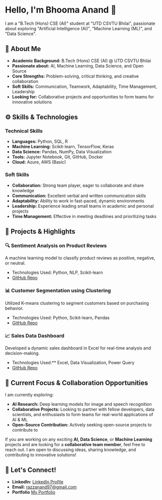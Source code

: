 # Hello, I'm Bhooma Anand 👋

I am a "B.Tech (Hons) CSE (AI)" student at "UTD CSVTU Bhilai", passionate about exploring "Artificial Intelligence (AI)", "Machine Learning (ML)", and "Data Science". 

## 💼 About Me
- **Academic Background:** B.Tech (Hons) CSE (AI) @ UTD CSVTU Bhilai
- **Passionate about:** AI, Machine Learning, Data Science, and Open Source
- **Core Strengths:** Problem-solving, critical thinking, and creative collaboration
- **Soft Skills:** Communication, Teamwork, Adaptability, Time Management, Leadership
- **Looking for:** Collaborative projects and opportunities to form teams for innovative solutions

## ⚙️ Skills & Technologies

### **Technical Skills**
- **Languages:** Python, SQL, R
- **Machine Learning:** Scikit-learn, TensorFlow, Keras
- **Data Science:** Pandas, NumPy, Data Visualization
- **Tools:** Jupyter Notebook, Git, GitHub, Docker
- **Cloud:** Azure, AWS (Basic)
  
### **Soft Skills**
- **Collaboration:** Strong team player, eager to collaborate and share knowledge
- **Communication:** Excellent verbal and written communication skills
- **Adaptability:** Ability to work in fast-paced, dynamic environments
- **Leadership:** Experience leading small teams in academic and personal projects
- **Time Management:** Effective in meeting deadlines and prioritizing tasks

## 🚀 Projects & Highlights

### 🔍 **Sentiment Analysis on Product Reviews**
A machine learning model to classify product reviews as positive, negative, or neutral.
- Technologies Used: Python, NLP, Scikit-learn
- [GitHub Repo](https://github.com/Tech-Nomadic-X/Sentiment-Analysis-Project)

### 📊 **Customer Segmentation using Clustering**
Utilized K-means clustering to segment customers based on purchasing behavior.
- Technologies Used: Python, Scikit-learn, Pandas
- [GitHub Repo](https://github.com/your-username/customer-segmentation)

### 📈 **Sales Data Dashboard**
Developed a dynamic sales dashboard in Excel for real-time analysis and decision-making.
- Technologies Used:** Excel, Data Visualization, Power Query
- [GitHub Repo](https://github.com/your-username/sales-dashboard)

## 🌱 **Current Focus & Collaboration Opportunities**
I am currently exploring:
- **AI Research:** Deep learning models for image and speech recognition
- **Collaborative Projects:** Looking to partner with fellow developers, data scientists, and enthusiasts to form teams for real-world applications of AI & ML
- **Open-Source Contribution:** Actively seeking open-source projects to contribute to

If you are working on any exciting **AI, Data Science**, or **Machine Learning** projects and are looking for a **collaborative team member**, feel free to reach out. I am open to discussing ideas, sharing knowledge, and contributing to innovative solutions!


## 📢 Let's Connect!
- **LinkedIn:** [LinkedIn Profile](https://www.linkedin.com/in/bhooma-anand-b78798273/)
- **Email:** razzanand97@gmail.com
- **Portfolio** [My Portfolio](https://your-portfolio.com)

